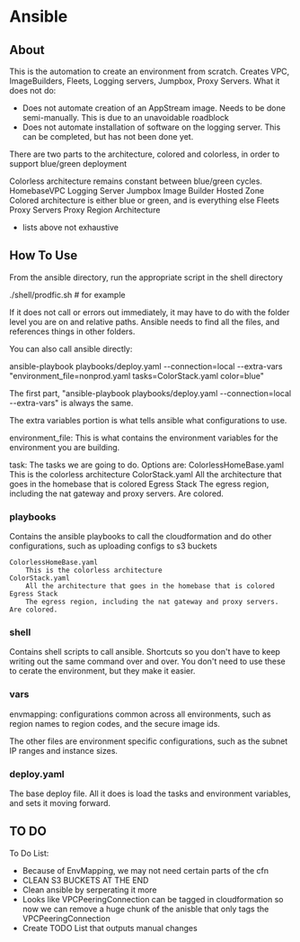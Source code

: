 # Ansible 

## About
This is the automation to create an environment from scratch. Creates VPC, ImageBuilders, Fleets, Logging servers, Jumpbox, Proxy Servers. What it does not do:

 - Does not automate creation of an AppStream image. Needs to be done semi-manually. This is due to an unavoidable roadblock
 - Does not automate installation of software on the logging server. This can be completed, but has not been done yet.


There are two parts to the architecture, colored and colorless, in order to support blue/green deployment

Colorless architecture remains constant between blue/green cycles. 
	HomebaseVPC
	Logging Server
	Jumpbox
	Image Builder
	Hosted Zone
Colored architecture is either blue or green, and is everything else
	Fleets
	Proxy Servers
	Proxy Region Architecture 

* lists above not exhaustive

## How To Use
From the ansible directory, run the appropriate script in the shell directory

./shell/prodfic.sh # for example

If it does not call or errors out immediately, it may have to do with the folder level you are on and relative paths. Ansible needs to find all the files, and references things in other folders. 

You can also call ansible directly:

ansible-playbook playbooks/deploy.yaml --connection=local --extra-vars "environment_file=nonprod.yaml tasks=ColorStack.yaml color=blue"

The first part, "ansible-playbook playbooks/deploy.yaml --connection=local --extra-vars" is always the same. 

The extra variables portion is what tells ansible what configurations to use. 

environment_file: This is what contains the environment variables for the environment you are building. 

task: The tasks we are going to do. Options are:
	ColorlessHomeBase.yaml
		This is the colorless architecture
	ColorStack.yaml
		All the architecture that goes in the homebase that is colored
	Egress Stack
		The egress region, including the nat gateway and proxy servers. Are colored. 


### playbooks
Contains the ansible playbooks to call the cloudformation and do other configurations, such as uploading configs to s3 buckets

	ColorlessHomeBase.yaml
		This is the colorless architecture
	ColorStack.yaml
		All the architecture that goes in the homebase that is colored
	Egress Stack
		The egress region, including the nat gateway and proxy servers. Are colored. 



### shell
Contains shell scripts to call ansible. Shortcuts so you don't have to keep writing out the same command over and over. You don't need to use these to cerate the environment, but they make it easier. 


### vars
envmapping: configurations common across all environments, such as region names to region codes, and the secure image ids. 

The other files are environment specific configurations, such as the subnet IP ranges and instance sizes.

### deploy.yaml
The base deploy file. All it does is load the tasks and environment variables, and sets it moving forward. 

## TO DO

To Do List:

- Because of EnvMapping, we may not need certain parts of the cfn 
- CLEAN S3 BUCKETS AT THE END
- Clean ansible by serperating it more
- Looks like VPCPeeringConnection can be tagged in cloudformation so now we can remove a huge chunk of the anisble that only tags the VPCPeeringConnection
- Create TODO List that outputs manual changes
